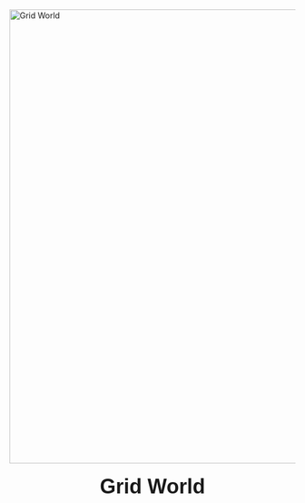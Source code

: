 <div style="display: flex; flex-direction: column; justify-content: center; align-items: center; height: 100vh;">
  <img src="https://github.com/AlexisRodriguezCS/GridWord/blob/main/Images/Grid.jpg?raw=true" alt="Grid World" width="800" height: auto;">
  <h1 style="font-family: Arial, sans-serif; font-size: 36px; margin-top: 20px; text-align: center;">Grid World</h1>
</div>

